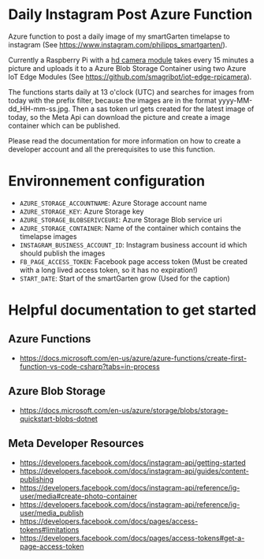 # Daily Instagram Post Azure Function
Azure function to post a daily image of my smartGarten timelapse to instagram (See https://www.instagram.com/philipps_smartgarten/).

Currently a Raspberry Pi with a [hd camera module](https://www.raspberrypi.com/products/raspberry-pi-high-quality-camera/) takes every 15 minutes a picture and uploads it to a Azure Blob Storage Container using two Azure IoT Edge Modules (See https://github.com/smagribot/iot-edge-rpicamera).

The functions starts daily at 13 o'clock (UTC) and searches for images from today with the prefix filter, because the images are in the format yyyy-MM-dd_HH-mm-ss.jpg.
Then a sas token url gets created for the latest image of today, so the Meta Api can download the picture and create a image container which can be published.

Please read the documentation for more information on how to create a developer account and all the prerequisites to use this function.

# Environnement configuration
- `AZURE_STORAGE_ACCOUNTNAME`: Azure Storage account name
- `AZURE_STORAGE_KEY`: Azure Storage key
- `AZURE_STORAGE_BLOBSERIVCEURI`: Azure Storage Blob service uri
- `AZURE_STORAGE_CONTAINER`: Name of the container which contains the timelapse images
- `INSTAGRAM_BUSINESS_ACCOUNT_ID`: Instagram business account id which should publish the images
- `FB_PAGE_ACCESS_TOKEN`: Facebook page access token (Must be created with a long lived access token, so it has no expiration!)
- `START_DATE`: Start of the smartGarten grow (Used for the caption)

# Helpful documentation to get started

## Azure Functions
- https://docs.microsoft.com/en-us/azure/azure-functions/create-first-function-vs-code-csharp?tabs=in-process

## Azure Blob Storage
- https://docs.microsoft.com/en-us/azure/storage/blobs/storage-quickstart-blobs-dotnet

## Meta Developer Resources
- https://developers.facebook.com/docs/instagram-api/getting-started
- https://developers.facebook.com/docs/instagram-api/guides/content-publishing
- https://developers.facebook.com/docs/instagram-api/reference/ig-user/media#create-photo-container
- https://developers.facebook.com/docs/instagram-api/reference/ig-user/media_publish
- https://developers.facebook.com/docs/pages/access-tokens#limitations
- https://developers.facebook.com/docs/pages/access-tokens#get-a-page-access-token